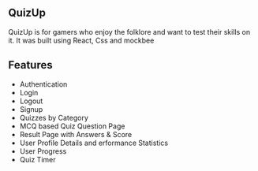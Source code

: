 ## QuizUp

QuizUp is for gamers who enjoy the folklore and want to test their skills on it.
It was built using React, Css and mockbee

## Features

- Authentication
- Login
- Logout
- Signup
- Quizzes by Category
- MCQ based Quiz Question Page
- Result Page with Answers & Score
- User Profile Details and erformance Statistics
- User Progress
- Quiz Timer
